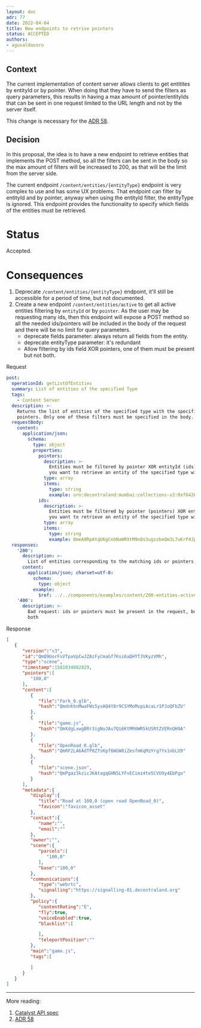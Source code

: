 ```yaml
---
layout: doc
adr: 77
date: 2022-04-04
title: New endpoints to retrive pointers
status: ACCEPTED
authors:
- agusaldasoro
---
```


## Context

The current implementation of content server allows clients to get entitites by entityId or by pointer. When doing that they have to send the filters as query parameters, this results in having a max amount of pointer/entityIds that can be sent in one request limited to the URL length and not by the server itself.

This change is necessary for the [ADR 58](/adr/ADR-58).

## Decision

In this proposal, the idea is to have a new endpoint to retrieve entities that implements the POST method, so all the filters can be sent in the body so the max amount of filters will be increased to 200, as that will be the limit from the server side.

The current endpoint `/content/entities/{entityType}` endpoint is very complex to use and has some UX problems. That endpoint can filter by entityId and by pointer, anyway when using the entityId filter, the entityType is ignored. This endpoint provides the functionality to specify which fields of the entities must be retrieved.


# Status

Accepted.

# Consequences


1. Deprecate `/content/entities/{entityType}` endpoint, it'll still be accessible for a period of time, but not documented.
2. Create a new endpoint `/content/entities/active` to get all active entities filtering by `entityId` or by `pointer`. As the user may be requesting many ids, then this endpoint will expose a POST method so all the needed ids/pointers will be included in the body of the request and there will be no limit for query parameters.
   - deprecate fields parameter: always return all fields from the entity.
   - deprecate entityType parameter: it's redundant
   - Allow filtering by ids field XOR pointers, one of them must be present but not both.


Request

```yaml
post:
  operationId: getListOfEntities
  summary: List of entities of the specified Type
  tags:
    - Content Server
  description: >-
    Returns the list of entities of the specified type with the specified id or
    pointers. Only one of these filters must be specified in the body.
  requestBody:
    content:
      application/json:
        schema:
          type: object
          properties:
            pointers:
              description: >-
                Entities must be filtered by pointer XOR entityId (ids). Use this parameter if
                you want to retrieve an entity of the specified type with this pointer.
              type: array
              items:
                type: string
                example: urn:decentraland:mumbai:collections-v2:0xf6426e0c70c17509038aba78137e721d187499d6:0
            ids:
              description: >-
                Entities must be filtered by pointer (pointers) XOR entityId. Use this parameter if
                you want to retrieve an entity of the specified type with this entityId.
              type: array
              items:
                type: string
                example: QmeA8RpAtqU6gCebNaWRXtM9nQs3ugzzbeQm3L7uKrP4Jp
  responses:
    '200':
      description: >-
        List of entities corresponding to the matching ids or pointers.
      content:
        application/json; charset=utf-8:
          schema:
            type: object
          example:
            $ref: ../../components/examples/content/200-entities-active.json
    '400':
      description: >-
        Bad request: ids or pointers must be present in the request, but not
        both

```


Response

```json
[
   {
      "version":"v3",
      "id":"QmQ9UorFsVTpaVpCwJZAzFyCmaGf7Ksi6aQHYTJVKyzVMh",
      "type":"scene",
      "timestamp":1581034082829,
      "pointers":[
         "100,0"
      ],
      "content":[
         {
            "file":"Fork_0.glb",
            "hash":"QmdnkhnMwaFWs5ysAQ4Y8r9CSYMoMvpiAcaLr1PJoQFbZU"
         },
         {
            "file":"game.js",
            "hash":"QmXdgLxwgBRr3igNoJAu7Qi6KtMR6WR5kUSRtZVERnQH9A"
         },
         {
            "file":"OpenRoad_0.glb",
            "hash":"QmRF2LA6AdTP8ZTsKpf6WGW8iZesfmKqMzYrg7Yx1nbLU9"
         },
         {
            "file":"scene.json",
            "hash":"QmPgaz3kzicJKAtagqGHN5LYFvECimz4te5CVU9y4EbPgo"
         }
      ],
      "metadata":{
         "display":{
            "title":"Road at 100,0 (open road OpenRoad_0)",
            "favicon":"favicon_asset"
         },
         "contact":{
            "name":"",
            "email":""
         },
         "owner":"",
         "scene":{
            "parcels":[
               "100,0"
            ],
            "base":"100,0"
         },
         "communications":{
            "type":"webrtc",
            "signalling":"https://signalling-01.decentraland.org"
         },
         "policy":{
            "contentRating":"E",
            "fly":true,
            "voiceEnabled":true,
            "blacklist":[

            ],
            "teleportPosition":""
         },
         "main":"game.js",
         "tags":[

         ]
      }
   }
]
```

---

More reading:
1. [Catalyst API spec](https://github.com/decentraland/catalyst-api-specs)
2. [ADR 58](/adr/ADR-58)
